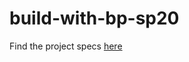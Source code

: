 # build-with-bp-sp20
Find the project specs [here](https://www.notion.so/Build-with-Blueprint-Spring-2020-5280bd345f43452f9e1c364e5ea852f7)
